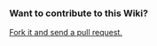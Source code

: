 ### Want to contribute to this Wiki?
[Fork it and send a pull request.](https://github.com/openkraken/kraken-wiki)
